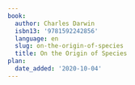 ```yaml
---
book:
  author: Charles Darwin
  isbn13: '9781592242856'
  language: en
  slug: on-the-origin-of-species
  title: On the Origin of Species
plan:
  date_added: '2020-10-04'
---
```

